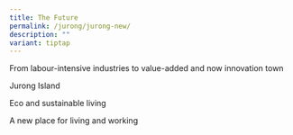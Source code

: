 ```yaml
---
title: The Future
permalink: /jurong/jurong-new/
description: ""
variant: tiptap
---
```

From labour-intensive industries to value-added and now innovation town

Jurong Island

Eco and sustainable living

A new place for living and working